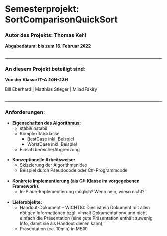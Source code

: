 # Semesterprojekt: SortComparisonQuickSort
### Autor des Projekts: Thomas Kehl
<b>Abgabedatum: bis zum 16. Februar 2022</b>
<br><br>
____________________________________________________________________________________________________________

### An diesem Projekt beteiligt sind:

<b>Von der Klasse IT-A 20H-23H</b>

Bill Eberhard | Matthias Stieger | Milad Fakiry
<br><br>
____________________________________________________________________________________________________________

### Anforderungen:
- <b>Eigenschaften des Algorithmus:</b>
  - stabil/instabil
  - Komplexitätsklasse
    - BestCase inkl. Beispiel
    - WorstCase inkl. Beispiel
  - Einsatzbereiche/Abgrenzung
<br><br>
- <b>Konzeptionelle Arbeitsweise:</b>
    - Skizzierung der Algorithmenidee
    - Beispiel durch Pseudocode oder C#-Programmcode
<br><br>
- <b>Konkrete Implementierung (als C#-Klasse im vorgegebenen Framework):</b>
    - In-Place-Implementierung möglich? Wenn nein, wieso nicht?
<br><br>
- <b>Lieferobjekte:</b>
  - Handout-Dokument – WICHTIG: Dies ist ein Dokument mit allen nötigen Informationen bzgl.
«Inhalt Dokumentation» und nicht einfach die Präsentation (eine gute Präsentation enthält
zuwenig Info, damit sie als Handout dienen kann).
  - Präsentation (ca. 10min) in MB09
